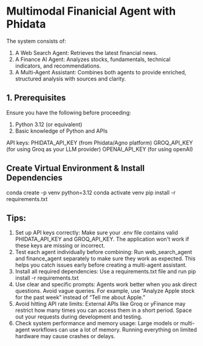 # Multimodal Finanicial Agent with Phidata

The system consists of:
1. A Web Search Agent: Retrieves the latest financial news.
2. A Finance AI Agent: Analyzes stocks, fundamentals, technical indicators, and recommendations.
3. A Multi-Agent Assistant: Combines both agents to provide enriched, structured analysis with sources and clarity.

## 1. Prerequisites

Ensure you have the following before proceeding:
1. Python 3.12 (or equivalent)
2. Basic knowledge of Python and APIs

API keys:
PHIDATA_API_KEY (from Phidata/Agno platform)
GROQ_API_KEY (for using Groq as your LLM provider)
OPENAI_API_KEY (for using openAI)

## Create Virtual Environment & Install Dependencies
conda create -p venv python=3.12
conda activate venv
pip install -r requirements.txt

## Tips:
1. Set up API keys correctly: Make sure your .env file contains valid PHIDATA_API_KEY and GROQ_API_KEY. The application won't work if these keys are missing or incorrect.
2. Test each agent individually before combining: Run web_search_agent and finance_agent separately to make sure they work as expected. This helps you catch issues early before creating a multi-agent assistant.
3. Install all required dependencies: Use a requirements.txt file and run pip install -r requirements.txt
4. Use clear and specific prompts: Agents work better when you ask direct questions. Avoid vague queries. For example, use “Analyze Apple stock for the past week” instead of “Tell me about Apple.”
5. Avoid hitting API rate limits: External APIs like Groq or yFinance may restrict how many times you can access them in a short period. Space out your requests during development and testing.
6. Check system performance and memory usage: Large models or multi-agent workflows can use a lot of memory. Running everything on limited hardware may cause crashes or delays.